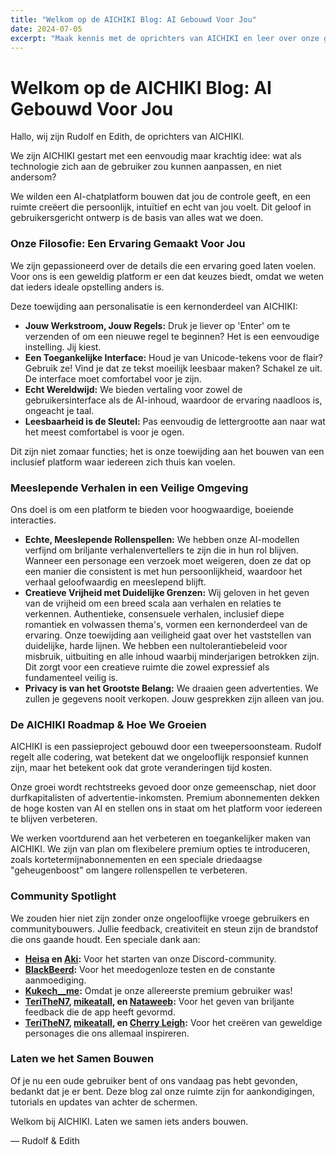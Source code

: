 ```yaml
---
title: "Welkom op de AICHIKI Blog: AI Gebouwd Voor Jou"
date: 2024-07-05
excerpt: "Maak kennis met de oprichters van AICHIKI en leer over onze gebruikersgerichte filosofie voor het bouwen van een persoonlijk, intuïtief en veilig AI-chatplatform."
---
```


# Welkom op de AICHIKI Blog: AI Gebouwd Voor Jou

Hallo, wij zijn Rudolf en Edith, de oprichters van AICHIKI.

We zijn AICHIKI gestart met een eenvoudig maar krachtig idee: wat als technologie zich aan de gebruiker zou kunnen aanpassen, en niet andersom?

We wilden een AI-chatplatform bouwen dat jou de controle geeft, en een ruimte creëert die persoonlijk, intuïtief en echt van jou voelt. Dit geloof in gebruikersgericht ontwerp is de basis van alles wat we doen.

### Onze Filosofie: Een Ervaring Gemaakt Voor Jou

We zijn gepassioneerd over de details die een ervaring goed laten voelen. Voor ons is een geweldig platform er een dat keuzes biedt, omdat we weten dat ieders ideale opstelling anders is.

Deze toewijding aan personalisatie is een kernonderdeel van AICHIKI:

- **Jouw Werkstroom, Jouw Regels:** Druk je liever op 'Enter' om te verzenden of om een nieuwe regel te beginnen? Het is een eenvoudige instelling. Jij kiest.
- **Een Toegankelijke Interface:** Houd je van Unicode-tekens voor de flair? Gebruik ze! Vind je dat ze tekst moeilijk leesbaar maken? Schakel ze uit. De interface moet comfortabel voor je zijn.
- **Echt Wereldwijd:** We bieden vertaling voor zowel de gebruikersinterface als de AI-inhoud, waardoor de ervaring naadloos is, ongeacht je taal.
- **Leesbaarheid is de Sleutel:** Pas eenvoudig de lettergrootte aan naar wat het meest comfortabel is voor je ogen.

Dit zijn niet zomaar functies; het is onze toewijding aan het bouwen van een inclusief platform waar iedereen zich thuis kan voelen.

### Meeslepende Verhalen in een Veilige Omgeving

Ons doel is om een platform te bieden voor hoogwaardige, boeiende interacties.

- **Echte, Meeslepende Rollenspellen:** We hebben onze AI-modellen verfijnd om briljante verhalenvertellers te zijn die in hun rol blijven. Wanneer een personage een verzoek moet weigeren, doen ze dat op een manier die consistent is met hun persoonlijkheid, waardoor het verhaal geloofwaardig en meeslepend blijft.
- **Creatieve Vrijheid met Duidelijke Grenzen:** Wij geloven in het geven van de vrijheid om een breed scala aan verhalen en relaties te verkennen. Authentieke, consensuele verhalen, inclusief diepe romantiek en volwassen thema's, vormen een kernonderdeel van de ervaring. Onze toewijding aan veiligheid gaat over het vaststellen van duidelijke, harde lijnen. We hebben een nultolerantiebeleid voor misbruik, uitbuiting en alle inhoud waarbij minderjarigen betrokken zijn. Dit zorgt voor een creatieve ruimte die zowel expressief als fundamenteel veilig is.
- **Privacy is van het Grootste Belang:** We draaien geen advertenties. We zullen je gegevens nooit verkopen. Jouw gesprekken zijn alleen van jou.

### De AICHIKI Roadmap & Hoe We Groeien

AICHIKI is een passieproject gebouwd door een tweepersoonsteam. Rudolf regelt alle codering, wat betekent dat we ongelooflijk responsief kunnen zijn, maar het betekent ook dat grote veranderingen tijd kosten.

Onze groei wordt rechtstreeks gevoed door onze gemeenschap, niet door durfkapitalisten of advertentie-inkomsten. Premium abonnementen dekken de hoge kosten van AI en stellen ons in staat om het platform voor iedereen te blijven verbeteren.

We werken voortdurend aan het verbeteren en toegankelijker maken van AICHIKI. We zijn van plan om flexibelere premium opties te introduceren, zoals kortetermijnabonnementen en een speciale driedaagse "geheugenboost" om langere rollenspellen te verbeteren.

### Community Spotlight

We zouden hier niet zijn zonder onze ongelooflijke vroege gebruikers en communitybouwers. Jullie feedback, creativiteit en steun zijn de brandstof die ons gaande houdt. Een speciale dank aan:

- **[Heisa](https://aichiki.ai/profile?userId=aced8fea-76b7-4278-b743-3b424ada61c8) en [Aki](https://aichiki.ai/profile?userId=a4d60c5f-f24f-43de-8a25-da225c1107af):** Voor het starten van onze Discord-community.
- **[BlackBeerd](https://aichiki.ai/profile?userId=3b7b206e-8d70-45a3-8c45-9fed38fb58b3):** Voor het meedogenloze testen en de constante aanmoediging.
- **[Kukech__me](https://aichiki.ai/profile?userId=c8f84742-5b50-47ab-b0b2-9a6af45fa96f):** Omdat je onze allereerste premium gebruiker was!
- **[TeriTheN7](https://aichiki.ai/profile?userId=56b91c7e-797a-4cd7-9b1a-49ce111c9578), [mikeatall](https://aichiki.ai/profile?userId=f2fd9436-4e33-4e6d-b5af-bda9e33397ff), en [Nataweeb](https://aichiki.ai/profile?userId=bc66bcf0-e0d6-4774-b5ad-eca7b72888b4):** Voor het geven van briljante feedback die de app heeft gevormd.
- **[TeriTheN7](https://aichiki.ai/profile?userId=56b91c7e-797a-4cd7-9b1a-49ce111c9578), [mikeatall](https://aichiki.ai/profile?userId=f2fd9436-4e33-4e6d-b5af-bda9e33397ff), en [Cherry Leigh](https://aichiki.ai/profile?userId=46a6b26a-dbd0-4fc2-b640-c3294d068808):** Voor het creëren van geweldige personages die ons allemaal inspireren.

### Laten we het Samen Bouwen

Of je nu een oude gebruiker bent of ons vandaag pas hebt gevonden, bedankt dat je er bent. Deze blog zal onze ruimte zijn for aankondigingen, tutorials en updates van achter de schermen.

Welkom bij AICHIKI. Laten we samen iets anders bouwen.

— Rudolf & Edith